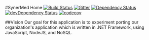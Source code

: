 #SynerMed Home 
[![Build Status](https://travis-ci.org/haarabi/synermed-home.svg?branch=master)](https://travis-ci.org/haarabi/synermed-home)
[![Gitter](https://badges.gitter.im/haarabi/synermed-home.svg)](https://gitter.im/haarabi/synermed-home?utm_source=badge&utm_medium=badge&utm_campaign=pr-badge) 
[![Dependency Status](https://david-dm.org/haarabi/synermed-home.svg)](https://david-dm.org/haarabi/synermed-home)
[![devDependency Status](https://david-dm.org/haarabi/synermed-home/dev-status.svg)](https://david-dm.org/haarabi/synermed-home#info=devDependencies)
[![codecov](https://codecov.io/gh/haarabi/synermed-home/branch/master/graph/badge.svg)](https://codecov.io/gh/haarabi/synermed-home)

##Vision
Our goal for this application is to experiment porting our organization's application which is written in .NET Framework, 
using JavaScript, NodeJS, and NoSQL.

